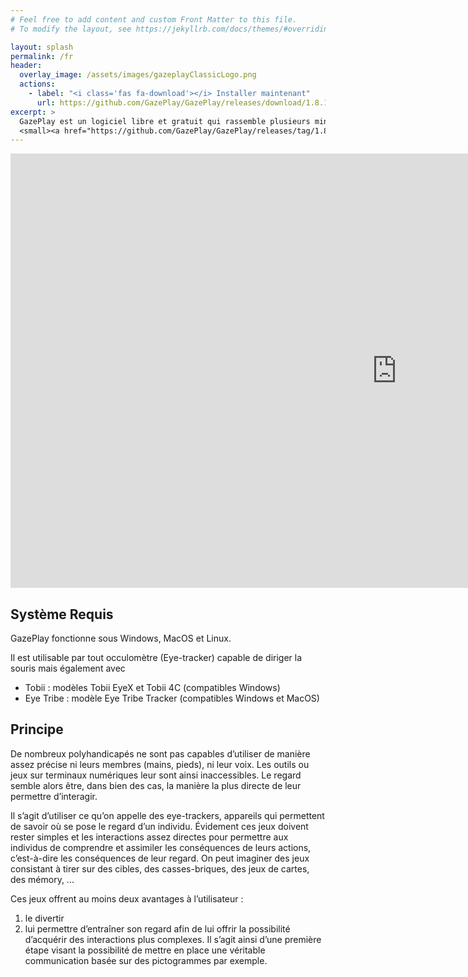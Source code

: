 ```yaml
---
# Feel free to add content and custom Front Matter to this file.
# To modify the layout, see https://jekyllrb.com/docs/themes/#overriding-theme-defaults

layout: splash
permalink: /fr
header:
  overlay_image: /assets/images/gazeplayClassicLogo.png
  actions:
    - label: "<i class='fas fa-download'></i> Installer maintenant"
      url: https://github.com/GazePlay/GazePlay/releases/download/1.8.1/gazeplay-windows-x64-1.8.1-installer.exe
excerpt: >
  GazePlay est un logiciel libre et gratuit qui rassemble plusieurs mini-jeux jouables grâce à un occulomètre (Eye-tracker).<br />
  <small><a href="https://github.com/GazePlay/GazePlay/releases/tag/1.8.1">Dernière version v1.8.1</a></small>
---
```


<iframe width="1236" height="695" src="https://www.youtube.com/embed/U9_jotkmXDg" frameborder="0" allow="accelerometer; autoplay; encrypted-media; gyroscope; picture-in-picture" allowfullscreen></iframe>

## Système Requis

GazePlay fonctionne sous Windows, MacOS et Linux.

Il est utilisable par tout occulomètre (Eye-tracker) capable de diriger la souris mais également avec

- Tobii : modèles Tobii EyeX et Tobii 4C (compatibles Windows)
- Eye Tribe : modèle Eye Tribe Tracker (compatibles Windows et MacOS)

## Principe

De nombreux polyhandicapés ne sont pas capables d’utiliser de manière assez précise ni leurs membres (mains, pieds), ni leur voix. Les outils ou jeux sur terminaux numériques leur sont ainsi inaccessibles. Le regard semble alors être, dans bien des cas, la manière la plus directe de leur permettre d’interagir.

Il s’agit d’utiliser ce qu’on appelle des eye-trackers, appareils qui permettent de savoir où se pose le regard d’un individu. Évidement ces jeux doivent rester simples et les interactions assez directes pour permettre aux individus de comprendre et assimiler les conséquences de leurs actions, c’est-à-dire les conséquences de leur regard. On peut imaginer des jeux consistant à tirer sur des cibles, des casses-briques, des jeux de cartes, des mémory, ...

Ces jeux offrent au moins deux avantages à l’utilisateur :

1. le divertir
2. lui permettre d’entraîner son regard afin de lui offrir la possibilité d’acquérir des interactions plus complexes. Il s’agit ainsi d’une première étape visant la possibilité de mettre en place une véritable communication basée sur des pictogrammes par exemple.
